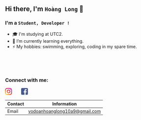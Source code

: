 ## Hi there, I'm `Hoàng Long` 👋



### I'm a `Student, Developer !` 
- 🎓 I'm studying at UTC2.
- 🌱 I’m currently learning everything.
- ⚡ My hobbies: swimming, exploring, coding in my spare time.



<p align="center"> <img src="https://github-readme-stats.vercel.app/api?username=vodoanhoanglong&show_icons=true&theme=gotham" alt="" />

<p align="center"> <img src="https://github-readme-stats.vercel.app/api/top-langs/?username=vodoanhoanglong&show_icons=true&theme=gotham" alt="" />

### Connect with me:
[<img align="left" alt="vodoanhoanglong | Instagram" width="22px" src="./icon/instagram.png" />][instagram]
[<img align="lef" style="margin-left: 30px" alt="vodoanhoanglong | Facebook" width="22px" src="./icon/facebook.png" />][facebook]

[instagram]: https://www.instagram.com/vdhglg/
[facebook]: http://www.facebook.com/hoanglong.vodoan/

| Contact | Information |
|---------|-------------|
| Email   | vodoanhoanglong10a9@gmail.com|
